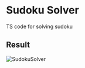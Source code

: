 # Sudoku Solver
TS code for solving sudoku

## Result
![SudokuSolver](https://user-images.githubusercontent.com/15798877/110778209-11c1aa80-8288-11eb-83ef-ade3144e4145.gif)

